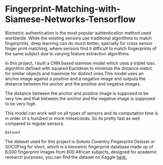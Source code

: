 # Fingerprint-Matching-with-Siamese-Networks-Tensorflow

Biometric authentication is the most popular auhtentication method used worldwide. While the existing sensors use traditional algorithms to match fingerprints, deep learning can do much better, specially for cross sensor finger print matching, where sensors find it difficult to match fingerprints of the same subject due to varying feature extraction algorithms.

In this project, I built a CNN based siamese model which uses a triplet loss algorithm defined with squared Euclidean to minimize the distance metric for similar objects and maximize for distinct ones.This model uses an anchor image against a positive and a negative image and outputs the distance between the anchor and the positive and negative images.

The distance between the anchor and positive image is supposed to be very low and that between the anchor and the negative image is supposed to be very high.

This model can work well on all types of sensors and its computation time is in order of a hundred or more miliseconds. So its pretty fast as well compared to regular sensors.

`Dataset`

The dataset used for this project is Sokoto Coventry Fingerprint Dataset or SOCOFing for short, which is a biometric fingerprint database made up of 6,000 fingerprint images from 600 African subjects, designed for academic research purposes, you can find the dataset on Kaggle [here.](https://www.kaggle.com/datasets/ruizgara/socofing)
